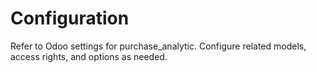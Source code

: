 # Configuration

Refer to Odoo settings for purchase_analytic. Configure related models, access rights, and options as needed.

